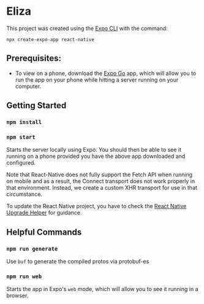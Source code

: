 # Eliza

This project was created using the [Expo CLI](https://docs.expo.dev/workflow/expo-cli/) with the command:

`npx create-expo-app react-native`

## Prerequisites:

* To view on a phone, download the [Expo Go](https://expo.dev/client) app, which will allow you to run the app on your
phone while hitting a server running on your computer.

## Getting Started

### `npm install`
### `npm start`

Starts the server locally using Expo.  You should then be able to see it running on a phone provided you have the above
app downloaded and configured.

Note that React-Native does not fully support the Fetch API when running on mobile and as a result, the Connect
transport does not work properly in that environment. Instead, we create a custom XHR transport for use in that
circumstance.

To update the React Native project, you have to check the 
[React Native Upgrade Helper](https://react-native-community.github.io/upgrade-helper/) for guidance.

## Helpful Commands

### `npm run generate`

Use `buf` to generate the compiled protos via protobuf-es

### `npm run web`

Starts the app in Expo's `web` mode, which will allow you to see it running in a browser.
